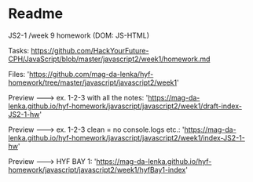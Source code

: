# Readme  

JS2-1 /week 9 homework (DOM: JS-HTML)

Tasks: https://github.com/HackYourFuture-CPH/JavaScript/blob/master/javascript2/week1/homework.md 

Files: 'https://github.com/mag-da-lenka/hyf-homework/tree/master/javascript/javascript2/week1' 

Preview ---> ex. 1-2-3 with all the notes:   'https://mag-da-lenka.github.io/hyf-homework/javascript/javascript2/week1/draft-index-JS2-1-hw'  

Preview ---> ex. 1-2-3 clean = no console.logs etc.:  'https://mag-da-lenka.github.io/hyf-homework/javascript/javascript2/week1/index-JS2-1-hw' 

Preview ---> HYF BAY 1:   'https://mag-da-lenka.github.io/hyf-homework/javascript/javascript2/week1/hyfBay1-index' 
